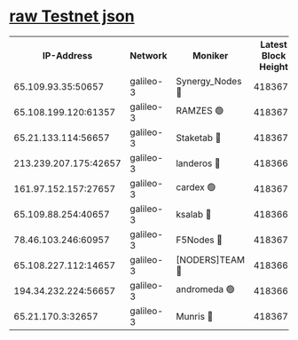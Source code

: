 [raw Testnet json](https://rpc-check.androt.stavr.tech/androt/rpcandrot_result.json)
=

<table><tr><th>IP-Address</th><th>Network</th><th>Moniker</th><th>Latest Block Height</th><th>Earliest Block Height</th><th>Catching Up</th><th>Tx Index</th><th>Voting Power</th><th>Scan Time</th></tr><tr><td>65.109.93.35:50657</td><td>galileo-3</td><td>Synergy_Nodes 🔴</td><td>4183672</td><td>0</td><td>False</td><td>on</td><td>960601</td><td>2023-12-11T15:28:44.652750339UTC</td></tr><tr><td>65.108.199.120:61357</td><td>galileo-3</td><td>RAMZES 🟢</td><td>4183670</td><td>1</td><td>False</td><td>on</td><td>0</td><td>2023-12-11T15:28:31.659084379UTC</td></tr><tr><td>65.21.133.114:56657</td><td>galileo-3</td><td>Staketab 🔴</td><td>4183673</td><td>90001</td><td>False</td><td>on</td><td>2</td><td>2023-12-11T15:28:45.563593037UTC</td></tr><tr><td>213.239.207.175:42657</td><td>galileo-3</td><td>landeros 🔴</td><td>4183669</td><td>2642001</td><td>False</td><td>on</td><td>72</td><td>2023-12-11T15:28:21.647397442UTC</td></tr><tr><td>161.97.152.157:27657</td><td>galileo-3</td><td>cardex 🟢</td><td>4183673</td><td>2945323</td><td>False</td><td>on</td><td>0</td><td>2023-12-11T15:28:44.985373585UTC</td></tr><tr><td>65.109.88.254:40657</td><td>galileo-3</td><td>ksalab 🔴</td><td>4183669</td><td>3000356</td><td>False</td><td>on</td><td>31929</td><td>2023-12-11T15:28:27.182429982UTC</td></tr><tr><td>78.46.103.246:60957</td><td>galileo-3</td><td>F5Nodes 🔴</td><td>4183673</td><td>3057001</td><td>False</td><td>off</td><td>24</td><td>2023-12-11T15:28:45.224195129UTC</td></tr><tr><td>65.108.227.112:14657</td><td>galileo-3</td><td>[NODERS]TEAM 🔴</td><td>4183669</td><td>3176323</td><td>False</td><td>on</td><td>959621</td><td>2023-12-11T15:28:22.012009028UTC</td></tr><tr><td>194.34.232.224:56657</td><td>galileo-3</td><td>andromeda 🟢</td><td>4183669</td><td>4083669</td><td>False</td><td>off</td><td>0</td><td>2023-12-11T15:28:26.813472346UTC</td></tr><tr><td>65.21.170.3:32657</td><td>galileo-3</td><td>Munris 🔴</td><td>4183671</td><td>4083671</td><td>False</td><td>off</td><td>414</td><td>2023-12-11T15:28:36.096496979UTC</td></tr></table>
